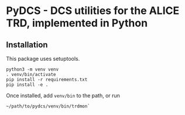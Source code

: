 
PyDCS - DCS utilities for the ALICE TRD, implemented in Python
==============================================================

Installation
------------

This package uses setuptools.
```
python3 -m venv venv
. venv/bin/activate
pip install -r requirements.txt
pip install -e .
```

Once installed, add `venv/bin` to the path, or run
```
~/path/to/pydcs/venv/bin/trdmon`
```
